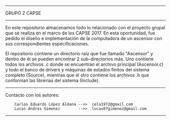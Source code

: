 *******************************************************************************************************

GRUPO 2 CAPSE

*******************************************************************************************************

En este repositorio almacenamos todo lo relacionado con el proyecto grupal que se realiza en el marco
de los CAPSE 2017. En esta oportunidad, fue pedido el diseño e implementación de la computadora de un 
ascensor con sus correspondientes especificaciones.

El repositorio contiene un directorio raíz que fue llamado "Ascensor" y dentro de él se pueden encontrar
2 sub-directorios más. Uno contiene todos los archivos .c donde se encuentran el archivo principal 
(Ascensor.c) y todo el banco de drivers y máquinas de estados finitos del sistema completo (Source),
mientras que el otro contiene los archivos .h que conforman las librerias del sistema (Include). 

********************************************************************************************************

Contacto con los autores:

        Carlos Eduardo López Aldana -->>  cela1972@gmail.com
        Lucas Andres Gimenez        -->>  lucas07gimenez@gmail.com

********************************************************************************************************
